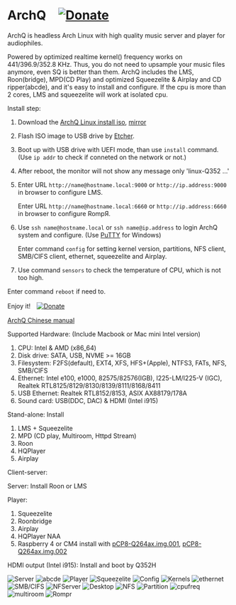 # ArchQ　[![Donate](images/pdonate.png)](https://paypal.me/sam402shu)

ArchQ is headless Arch Linux with high quality music server and player for audiophiles.

Powered by optimized realtime kernel() frequency works on 441/396.9/352.8 KHz.
Thus, you do not need to upsample your music files anymore, even SQ is better than them.
ArchQ includes the LMS, Roon(bridge), MPD(CD Play) and optimized Squeezelite & Airplay and CD ripper(abcde), and it's easy to install and configure.
If the cpu is more than 2 cores, LMS and squeezelite will work at isolated cpu.


Install step:
1. Download the [ArchQ Linux install iso](https://drive.google.com/file/d/1L8BtBs0G7aDex3n7ZAQwpvlY93lt56rp/view?usp=share_link), [mirror](https://miya.teracloud.jp/share/11d19e899ed2b3d5)

2. Flash ISO image to USB drive by [Etcher](https://www.balena.io/etcher/?).

3. Boot up with USB drive with UEFI mode, than use `install` command. (Use `ip addr` to check if conneted on the network or not.)

4. After reboot, the monitor will not show any message only 'linux-Q352 ...'

5. Enter URL `http://name@hostname.local:9000` or `http://ip.address:9000` in browser to configure LMS.

   Enter URL `http://name@hostname.local:6660` or `http://ip.address:6660` in browser to configure RompЯ.

6. Use `ssh name@hostname.local` or `ssh name@ip.address` to login ArchQ system and configure. (Use [PuTTY](https://www.putty.org) for Windows)
   
   Enter command `config` for setting kernel version, partitions, NFS client, SMB/CIFS client, ethernet, squeezelite and Airplay.

7. Use command `sensors` to check the temperature of CPU, which is not too high.

Enter command `reboot` if need to.

Enjoy it!　[![Donate](images/buymeacoffee.png)](https://buymeacoff.ee/samshu.tw)
 
[ArchQ Chinese manual](http://www.stsd99.com/phpBB3/viewtopic.php?f=61&t=3210&sid=702a4898b30a89bc20ba1276940ef412) 

Supported Hardware: (Include Macbook or Mac mini Intel version)
 1. CPU: Intel & AMD (x86_64)
 2. Disk drive: SATA, USB, NVME >= 16GB
 3. Filesystem: F2FS(default), EXT4, XFS, HFS+(Apple), NTFS3, FATs, NFS, SMB/CIFS
 4. Ethernet: Intel e100, e1000, 82575/82576(IGB), I225-LM/I225-V (IGC), Realtek RTL8125/8129/8130/8139/8111/8168/8411
 5. USB Ethernet: Realtek RTL8152/8153, ASIX AX88179/178A
 6. Sound card: USB(DDC, DAC) & HDMI (Intel i915)

Stand-alone: Install
 1. LMS + Squeezelite
 2. MPD (CD play, Multiroom, Httpd Stream)
 3. Roon
 5. HQPlayer
 6. Airplay

Client-server:

 Server: Install Roon or LMS
 
 Player:
  1. Squeezelite
  2. Roonbridge
  3. Airplay
  4. HQPlayer NAA
  5. Raspberry 4 or CM4 install with [pCP8-Q264ax.img.001](https://raw.githubusercontent.com/sam0402/pcp-44.1KHz/master/pCP8-Q264ax.img.7z.001),  [pCP8-Q264ax.img.002](https://raw.githubusercontent.com/sam0402/pcp-44.1KHz/master/pCP8-Q264ax.img.7z.002)
     
 HDMI output (Intel i915): Install and boot by Q352H

![Server](images/servers.png)
![abcde](images/abcde.png)
![Player](images/player.png)
![Squeezelite](images/squeezelite.png)
![Config](images/config.png)
![Kernels](images/kernels.png)
![ethernet](images/ethernet.png)
![SMB/CIFS](images/smbcifs.png)
![NFServer](images/NFServer.png)
![Desktop](images/desktop_vnc.png)
![NFS](images/nfs_mount.png)
![Partition](images/partition_mount.png)
![cpufreq](images/cpu_freq.png)
![multiroom](images/multiroom.jpg)
![Rompr](images/Rompr.png)

